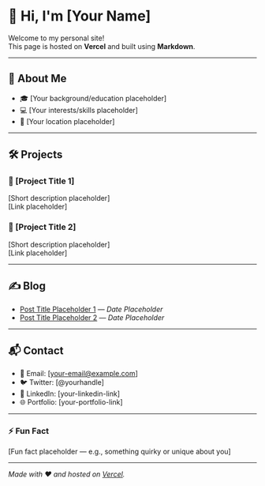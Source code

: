 # 👋 Hi, I'm [Your Name]

Welcome to my personal site!  
This page is hosted on **Vercel** and built using **Markdown**.  

---

## 🌟 About Me
- 🎓 [Your background/education placeholder]  
- 💻 [Your interests/skills placeholder]  
- 📍 [Your location placeholder]  

---

## 🛠️ Projects
### 🔹 [Project Title 1]
[Short description placeholder]  
[Link placeholder]

### 🔹 [Project Title 2]
[Short description placeholder]  
[Link placeholder]

---

## ✍️ Blog
- [Post Title Placeholder 1](#) — *Date Placeholder*  
- [Post Title Placeholder 2](#) — *Date Placeholder*  

---

## 📬 Contact
- 📧 Email: [your-email@example.com]  
- 🐦 Twitter: [@yourhandle]  
- 💼 LinkedIn: [your-linkedin-link]  
- 🌐 Portfolio: [your-portfolio-link]  

---

### ⚡ Fun Fact
[Fun fact placeholder — e.g., something quirky or unique about you]

---

*Made with ❤️ and hosted on [Vercel](https://vercel.com/).*
